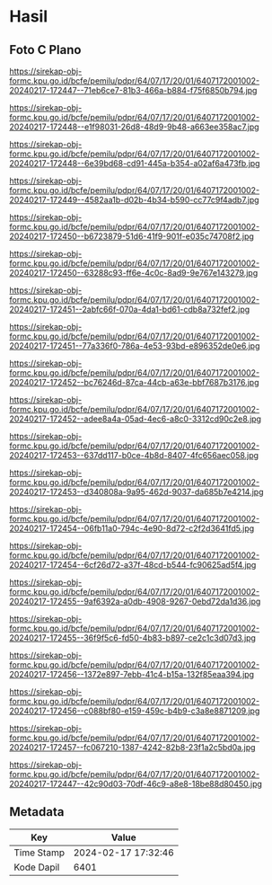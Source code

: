 # Hasil

## Foto C Plano

https://sirekap-obj-formc.kpu.go.id/bcfe/pemilu/pdpr/64/07/17/20/01/6407172001002-20240217-172447--71eb6ce7-81b3-466a-b884-f75f6850b794.jpg

https://sirekap-obj-formc.kpu.go.id/bcfe/pemilu/pdpr/64/07/17/20/01/6407172001002-20240217-172448--e1f98031-26d8-48d9-9b48-a663ee358ac7.jpg

https://sirekap-obj-formc.kpu.go.id/bcfe/pemilu/pdpr/64/07/17/20/01/6407172001002-20240217-172448--6e39bd68-cd91-445a-b354-a02af6a473fb.jpg

https://sirekap-obj-formc.kpu.go.id/bcfe/pemilu/pdpr/64/07/17/20/01/6407172001002-20240217-172449--4582aa1b-d02b-4b34-b590-cc77c9f4adb7.jpg

https://sirekap-obj-formc.kpu.go.id/bcfe/pemilu/pdpr/64/07/17/20/01/6407172001002-20240217-172450--b6723879-51d6-41f9-901f-e035c74708f2.jpg

https://sirekap-obj-formc.kpu.go.id/bcfe/pemilu/pdpr/64/07/17/20/01/6407172001002-20240217-172450--63288c93-ff6e-4c0c-8ad9-9e767e143279.jpg

https://sirekap-obj-formc.kpu.go.id/bcfe/pemilu/pdpr/64/07/17/20/01/6407172001002-20240217-172451--2abfc66f-070a-4da1-bd61-cdb8a732fef2.jpg

https://sirekap-obj-formc.kpu.go.id/bcfe/pemilu/pdpr/64/07/17/20/01/6407172001002-20240217-172451--77a336f0-786a-4e53-93bd-e896352de0e6.jpg

https://sirekap-obj-formc.kpu.go.id/bcfe/pemilu/pdpr/64/07/17/20/01/6407172001002-20240217-172452--bc76246d-87ca-44cb-a63e-bbf7687b3176.jpg

https://sirekap-obj-formc.kpu.go.id/bcfe/pemilu/pdpr/64/07/17/20/01/6407172001002-20240217-172452--adee8a4a-05ad-4ec6-a8c0-3312cd90c2e8.jpg

https://sirekap-obj-formc.kpu.go.id/bcfe/pemilu/pdpr/64/07/17/20/01/6407172001002-20240217-172453--637dd117-b0ce-4b8d-8407-4fc656aec058.jpg

https://sirekap-obj-formc.kpu.go.id/bcfe/pemilu/pdpr/64/07/17/20/01/6407172001002-20240217-172453--d340808a-9a95-462d-9037-da685b7e4214.jpg

https://sirekap-obj-formc.kpu.go.id/bcfe/pemilu/pdpr/64/07/17/20/01/6407172001002-20240217-172454--06fb11a0-794c-4e90-8d72-c2f2d3641fd5.jpg

https://sirekap-obj-formc.kpu.go.id/bcfe/pemilu/pdpr/64/07/17/20/01/6407172001002-20240217-172454--6cf26d72-a37f-48cd-b544-fc90625ad5f4.jpg

https://sirekap-obj-formc.kpu.go.id/bcfe/pemilu/pdpr/64/07/17/20/01/6407172001002-20240217-172455--9af6392a-a0db-4908-9267-0ebd72da1d36.jpg

https://sirekap-obj-formc.kpu.go.id/bcfe/pemilu/pdpr/64/07/17/20/01/6407172001002-20240217-172455--36f9f5c6-fd50-4b83-b897-ce2c1c3d07d3.jpg

https://sirekap-obj-formc.kpu.go.id/bcfe/pemilu/pdpr/64/07/17/20/01/6407172001002-20240217-172456--1372e897-7ebb-41c4-b15a-132f85eaa394.jpg

https://sirekap-obj-formc.kpu.go.id/bcfe/pemilu/pdpr/64/07/17/20/01/6407172001002-20240217-172456--c088bf80-e159-459c-b4b9-c3a8e8871209.jpg

https://sirekap-obj-formc.kpu.go.id/bcfe/pemilu/pdpr/64/07/17/20/01/6407172001002-20240217-172457--fc067210-1387-4242-82b8-23f1a2c5bd0a.jpg

https://sirekap-obj-formc.kpu.go.id/bcfe/pemilu/pdpr/64/07/17/20/01/6407172001002-20240217-172447--42c90d03-70df-46c9-a8e8-18be88d80450.jpg


## Metadata

| Key        | Value               |
| ---------- | ------------------- |
| Time Stamp | 2024-02-17 17:32:46 |
| Kode Dapil | 6401                |



